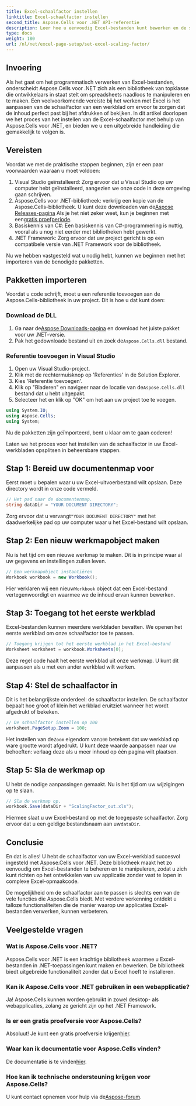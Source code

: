 ```yaml
---
title: Excel-schaalfactor instellen
linktitle: Excel-schaalfactor instellen
second_title: Aspose.Cells voor .NET API-referentie
description: Leer hoe u eenvoudig Excel-bestanden kunt bewerken en de schaalfactor kunt aanpassen met Aspose.Cells voor .NET.
type: docs
weight: 180
url: /nl/net/excel-page-setup/set-excel-scaling-factor/
---
```

## Invoering

Als het gaat om het programmatisch verwerken van Excel-bestanden, onderscheidt Aspose.Cells voor .NET zich als een bibliotheek van topklasse die ontwikkelaars in staat stelt om spreadsheets naadloos te manipuleren en te maken. Een veelvoorkomende vereiste bij het werken met Excel is het aanpassen van de schaalfactor van een werkblad om ervoor te zorgen dat de inhoud perfect past bij het afdrukken of bekijken. In dit artikel doorlopen we het proces van het instellen van de Excel-schaalfactor met behulp van Aspose.Cells voor .NET, en bieden we u een uitgebreide handleiding die gemakkelijk te volgen is.

## Vereisten

Voordat we met de praktische stappen beginnen, zijn er een paar voorwaarden waaraan u moet voldoen:

1. Visual Studio geïnstalleerd: Zorg ervoor dat u Visual Studio op uw computer hebt geïnstalleerd, aangezien we onze code in deze omgeving gaan schrijven.
2.  Aspose.Cells voor .NET-bibliotheek: verkrijg een kopie van de Aspose.Cells-bibliotheek. U kunt deze downloaden van de[Aspose Releases-pagina](https://releases.aspose.com/cells/net/) Als je het niet zeker weet, kun je beginnen met een[gratis proefperiode](https://releases.aspose.com/).
3. Basiskennis van C#: Een basiskennis van C#-programmering is nuttig, vooral als u nog niet eerder met bibliotheken hebt gewerkt.
4. .NET Framework: Zorg ervoor dat uw project gericht is op een compatibele versie van .NET Framework voor de bibliotheek.

Nu we hebben vastgesteld wat u nodig hebt, kunnen we beginnen met het importeren van de benodigde pakketten.

## Pakketten importeren

Voordat u code schrijft, moet u een referentie toevoegen aan de Aspose.Cells-bibliotheek in uw project. Dit is hoe u dat kunt doen:

### Download de DLL

1.  Ga naar de[Aspose Downloads-pagina](https://releases.aspose.com/cells/net/) en download het juiste pakket voor uw .NET-versie.
2.  Pak het gedownloade bestand uit en zoek de`Aspose.Cells.dll` bestand.

### Referentie toevoegen in Visual Studio

1. Open uw Visual Studio-project.
2. Klik met de rechtermuisknop op 'Referenties' in de Solution Explorer.
3. Kies 'Referentie toevoegen'. 
4.  Klik op "Bladeren" en navigeer naar de locatie van de`Aspose.Cells.dll` bestand dat u hebt uitgepakt.
5. Selecteer het en klik op "OK" om het aan uw project toe te voegen.

```csharp
using System.IO;
using Aspose.Cells;
using System;
```

Nu de pakketten zijn geïmporteerd, bent u klaar om te gaan coderen!

Laten we het proces voor het instellen van de schaalfactor in uw Excel-werkbladen opsplitsen in beheersbare stappen.

## Stap 1: Bereid uw documentenmap voor

Eerst moet u bepalen waar u uw Excel-uitvoerbestand wilt opslaan. Deze directory wordt in onze code vermeld. 

```csharp
// Het pad naar de documentenmap.
string dataDir = "YOUR DOCUMENT DIRECTORY";
```

Zorg ervoor dat u vervangt`"YOUR DOCUMENT DIRECTORY"` met het daadwerkelijke pad op uw computer waar u het Excel-bestand wilt opslaan.

## Stap 2: Een nieuw werkmapobject maken

Nu is het tijd om een nieuwe werkmap te maken. Dit is in principe waar al uw gegevens en instellingen zullen leven.

```csharp
// Een werkmapobject instantiëren
Workbook workbook = new Workbook();
```

 Hier verklaren wij een nieuw`Workbook` object dat een Excel-bestand vertegenwoordigt en waarmee we de inhoud ervan kunnen bewerken.

## Stap 3: Toegang tot het eerste werkblad

Excel-bestanden kunnen meerdere werkbladen bevatten. We openen het eerste werkblad om onze schaalfactor toe te passen.

```csharp
// Toegang krijgen tot het eerste werkblad in het Excel-bestand
Worksheet worksheet = workbook.Worksheets[0];
```

Deze regel code haalt het eerste werkblad uit onze werkmap. U kunt dit aanpassen als u met een ander werkblad wilt werken.

## Stap 4: Stel de schaalfactor in

Dit is het belangrijkste onderdeel: de schaalfactor instellen. De schaalfactor bepaalt hoe groot of klein het werkblad eruitziet wanneer het wordt afgedrukt of bekeken.

```csharp
// De schaalfactor instellen op 100
worksheet.PageSetup.Zoom = 100;
```

 Het instellen van de`Zoom` eigendom van`100` betekent dat uw werkblad op ware grootte wordt afgedrukt. U kunt deze waarde aanpassen naar uw behoeften: verlaag deze als u meer inhoud op één pagina wilt plaatsen.

## Stap 5: Sla de werkmap op

U hebt de nodige aanpassingen gemaakt. Nu is het tijd om uw wijzigingen op te slaan.

```csharp
// Sla de werkmap op.
workbook.Save(dataDir + "ScalingFactor_out.xls");
```

 Hiermee slaat u uw Excel-bestand op met de toegepaste schaalfactor. Zorg ervoor dat u een geldige bestandsnaam aan uw`dataDir`.

## Conclusie

En dat is alles! U hebt de schaalfactor van uw Excel-werkblad succesvol ingesteld met Aspose.Cells voor .NET. Deze bibliotheek maakt het zo eenvoudig om Excel-bestanden te beheren en te manipuleren, zodat u zich kunt richten op het ontwikkelen van uw applicatie zonder vast te lopen in complexe Excel-opmaakcode.

De mogelijkheid om de schaalfactor aan te passen is slechts een van de vele functies die Aspose.Cells biedt. Met verdere verkenning ontdekt u talloze functionaliteiten die de manier waarop uw applicaties Excel-bestanden verwerken, kunnen verbeteren.

## Veelgestelde vragen

### Wat is Aspose.Cells voor .NET?  
Aspose.Cells voor .NET is een krachtige bibliotheek waarmee u Excel-bestanden in .NET-toepassingen kunt maken en bewerken. De bibliotheek biedt uitgebreide functionaliteit zonder dat u Excel hoeft te installeren.

### Kan ik Aspose.Cells voor .NET gebruiken in een webapplicatie?  
Ja! Aspose.Cells kunnen worden gebruikt in zowel desktop- als webapplicaties, zolang ze gericht zijn op het .NET Framework.

### Is er een gratis proefversie voor Aspose.Cells?  
 Absoluut! Je kunt een gratis proefversie krijgen[hier](https://releases.aspose.com/).

### Waar kan ik documentatie voor Aspose.Cells vinden?  
 De documentatie is te vinden[hier](https://reference.aspose.com/cells/net/).

### Hoe kan ik technische ondersteuning krijgen voor Aspose.Cells?  
 U kunt contact opnemen voor hulp via de[Aspose-forum](https://forum.aspose.com/c/cells/9).